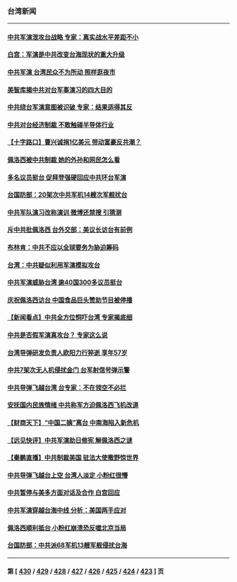 ### 台湾新闻
---
#### [中共军演泄攻台战略 专家：离实战水平差距不小](../../pages/ncid1349361/n13797209.md) 
#### [白宫：军演是中共改变台海现状的重大升级](../../pages/ncid1349361/n13797184.md) 
#### [中共军演 台湾民众不为所动 照样逛夜市](../../pages/ncid1349361/n13797190.md) 
#### [美智库揭中共对台军事演习的四大目的](../../pages/ncid1349361/n13797187.md) 
#### [中共绕台军演意图被识破 专家：结果适得其反](../../pages/ncid1349361/n13797128.md) 
#### [中共对台经济制裁 不敢触碰半导体行业](../../pages/ncid1349361/n13796897.md) 
#### [【十字路口】曹兴诚捐1亿美元 带动富豪反共潮？](../../pages/ncid1349361/n13797053.md) 
#### [佩洛西被中共制裁 她的外孙和网民怎么看](../../pages/ncid1349361/n13797115.md) 
#### [多名议员挺台 促拜登强硬回应中共环台军演](../../pages/ncid1349361/n13797116.md) 
#### [台国防部：20架次中共军机14艘次军舰扰台](../../pages/ncid1349361/n13797106.md) 
#### [中共军队演习改称演训 微博还禁搜 引猜测](../../pages/ncid1349361/n13796975.md) 
#### [斥中共批佩洛西 台外交部：美议长访台有前例](../../pages/ncid1349361/n13797008.md) 
#### [布林肯：中共不应以全球要务为胁迫筹码](../../pages/ncid1349361/n13797041.md) 
#### [台湾：中共疑似利用军演模拟攻台](../../pages/ncid1349361/n13797052.md) 
#### [中共军演威胁台湾 逾40国300多议员挺台](../../pages/ncid1349361/n13796826.md) 
#### [庆祝佩洛西访台 中国食品巨头赞助节目被停播](../../pages/ncid1349361/n13796995.md) 
#### [【新闻看点】中共全方位恫吓台湾 专家揭底细](../../pages/ncid1349361/n13796691.md) 
#### [中共是否假军演真攻台？ 专家这么说](../../pages/ncid1349361/n13796983.md) 
#### [台湾导弹研发负责人欧阳力行猝逝 享年57岁](../../pages/ncid1349361/n13796950.md) 
#### [中共7架次无人机侵扰金门 台军射信号弹示警](../../pages/ncid1349361/n13796772.md) 
#### [中共导弹飞越台湾 台专家：不在领空不必拦](../../pages/ncid1349361/n13796377.md) 
#### [安抚国内民族情绪 中共称军方迫佩洛西飞机改道](../../pages/ncid1349361/n13796600.md) 
#### [【财商天下】“中国二姨”离台 中南海陷入新危机](../../pages/ncid1349361/n13796698.md) 
#### [【远见快评】中共军演助日修宪 解佩洛西之谜](../../pages/ncid1349361/n13796695.md) 
#### [【秦鹏直播】中共制裁美国 驻法大使撒野惊世界](../../pages/ncid1349361/n13796673.md) 
#### [中共导弹飞越台上空 台湾人淡定 小粉红很懵](../../pages/ncid1349361/n13796390.md) 
#### [中共暂停与美多方面对话及合作 白宫回应](../../pages/ncid1349361/n13796660.md) 
#### [中共军演穿越台海中线 分析：美国两手应对](../../pages/ncid1349361/n13796383.md) 
#### [佩洛西顺利抵台 小粉红崩溃恐反噬北京当局](../../pages/ncid1349361/n13796449.md) 
#### [台国防部：中共派68军机13艘军舰侵扰台海](../../pages/ncid1349361/n13796455.md) 

---
#### 第 [ [430](./430.md) / [429](./429.md) / [428](./428.md) / [427](./427.md) / [426](./426.md) / [425](./425.md) / [424](./424.md) / [423](./423.md) ] 页
